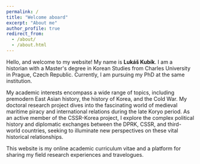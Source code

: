 ```yaml
---
permalink: /
title: "Welcome aboard"
excerpt: "About me"
author_profile: true
redirect_from: 
  - /about/
  - /about.html
---
```


Hello, and welcome to my website! My name is <b>Lukáš Kubík</b>. I am a historian with a Master's degree in Korean Studies from Charles University in Prague, Czech Republic. Currently, I am pursuing my PhD at the same institution.

My academic interests encompass a wide range of topics, including premodern East Asian history, the history of Korea, and the Cold War. My doctoral research project dives into the fascinating world of medieval maritime piracy and international relations during the late Koryo period.
As an active member of the CSSR-Korea project, I explore the complex political history and diplomatic exchanges between the DPRK, CSSR, and third-world countries, seeking to illuminate new perspectives on these vital historical relationships.

This website is my online academic curriculum vitae and a platform for sharing my field research experiences and travelogues.



